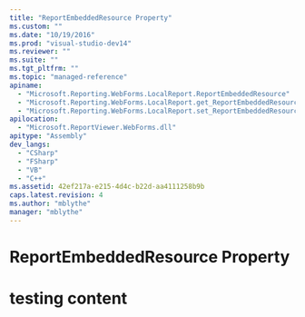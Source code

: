 ```yaml
---
title: "ReportEmbeddedResource Property"
ms.custom: ""
ms.date: "10/19/2016"
ms.prod: "visual-studio-dev14"
ms.reviewer: ""
ms.suite: ""
ms.tgt_pltfrm: ""
ms.topic: "managed-reference"
apiname: 
  - "Microsoft.Reporting.WebForms.LocalReport.ReportEmbeddedResource"
  - "Microsoft.Reporting.WebForms.LocalReport.get_ReportEmbeddedResource"
  - "Microsoft.Reporting.WebForms.LocalReport.set_ReportEmbeddedResource"
apilocation: 
  - "Microsoft.ReportViewer.WebForms.dll"
apitype: "Assembly"
dev_langs: 
  - "CSharp"
  - "FSharp"
  - "VB"
  - "C++"
ms.assetid: 42ef217a-e215-4d4c-b22d-aa4111258b9b
caps.latest.revision: 4
ms.author: "mblythe"
manager: "mblythe"
---
```

# ReportEmbeddedResource Property
# testing content
